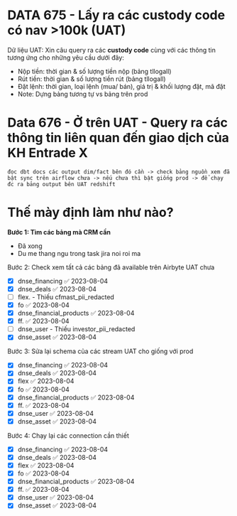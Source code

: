 # DATA 675 - Lấy ra các custody code có nav >100k (UAT)

Dữ liệu UAT: Xin câu query ra các **custody code** cùng với các thông tin tương ứng cho những yêu cầu dưới đây:
- Nộp tiền: thời gian & số lượng tiền nộp (bảng tllogall)
- Rút tiền: thời gian & số lượng tiền rút (bảng tllogall)
- Đặt lệnh: thời gian, loại lệnh (mua/ bán), giá trị & khối lượng đặt, mã đặt
- Note: Dựng bảng tương tự vs bảng trên prod
# Data 676 - Ở trên UAT - Query ra các thông tin liên quan đến giao dịch của KH Entrade X

```
đọc dbt docs các output dim/fact bên đó cần -> check bảng nguồn xem đã bật sync trên airflow chưa -> nếu chưa thì bật giống prod -> để chạy đc ra bảng output bên UAT redshift
```


# Thế mày định làm như nào?
**Bước 1: Tìm các bảng mà CRM cần**
- Đã xong
- Du me thang ngu trong task jira noi roi ma

Bước 2: Check xem tất cả các bảng đã available trên Airbyte UAT chưa
- [x] dnse_financing ✅ 2023-08-04
- [x] dnse_deals ✅ 2023-08-04
- [ ] flex.  - Thiếu cfmast_pii_redacted
- [x] fo ✅ 2023-08-04
- [x] dnse_financial_products ✅ 2023-08-04
- [x] ff. ✅ 2023-08-04
- [ ] dnse_user - Thiếu investor_pii_redacted
- [x] dnse_asset ✅ 2023-08-04

Bước 3: Sửa lại schema của các stream UAT cho giống với prod
- [x] dnse_financing ✅ 2023-08-04
- [x] dnse_deals ✅ 2023-08-04
- [x] flex ✅ 2023-08-04
- [x] fo ✅ 2023-08-04
- [x] dnse_financial_products ✅ 2023-08-04
- [x] ff. ✅ 2023-08-04
- [x] dnse_user ✅ 2023-08-04
- [x] dnse_asset ✅ 2023-08-04

Bước 4: Chạy lại các connection cần thiết
- [x] dnse_financing ✅ 2023-08-04
- [x] dnse_deals ✅ 2023-08-04
- [x] flex ✅ 2023-08-04
- [x] fo ✅ 2023-08-04
- [x] dnse_financial_products ✅ 2023-08-04
- [x] ff. ✅ 2023-08-04
- [x] dnse_user ✅ 2023-08-04
- [x] dnse_asset ✅ 2023-08-04